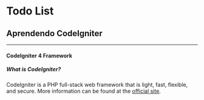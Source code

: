 # Todo List

## Aprendendo CodeIgniter

<hr>

#### CodeIgniter 4 Framework

##### What is CodeIgniter?

CodeIgniter is a PHP full-stack web framework that is light, fast, flexible, and secure.
More information can be found at the [official site](http://codeigniter.com).
